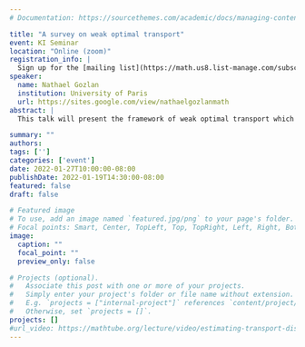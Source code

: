 ```yaml
---
# Documentation: https://sourcethemes.com/academic/docs/managing-content/

title: "A survey on weak optimal transport"
event: KI Seminar
location: "Online (zoom)"
registration_info: |
  Sign up for the [mailing list](https://math.us8.list-manage.com/subscribe/post?u=c9cc3beec9fa57d7299ac161c&id=845fe9abdc) to receive the connection details
speaker:
  name: Nathael Gozlan
  institution: University of Paris
  url: https://sites.google.com/view/nathaelgozlanmath
abstract: |
  This talk will present the framework of weak optimal transport which allows to incorporate more general penalizations on elementary mass transports. After recalling general duality results and different optimality criteria, we will focus on recent applications of weak optimal transport. We will see in particular how a weak variant of the squared Wasserstein distance can be used to characterize the Gaussian concentration of measure phenomenon for convex functions or to study the contraction properties of the Brenier map. If time permits we will also discuss a new variant of the weak transport problem which has applications in economy. Based on joint works with P. Chon\'{e}, M. Fathi, N. Juillet, F. Kramarz, M. Prod'homme, C. Roberto, P-M Samson, Y. Shu and P. Tetali.

summary: ""
authors: 
tags: ['']
categories: ['event']
date: 2022-01-27T10:00:00-08:00
publishDate: 2022-01-19T14:30:00-08:00
featured: false
draft: false

# Featured image
# To use, add an image named `featured.jpg/png` to your page's folder.
# Focal points: Smart, Center, TopLeft, Top, TopRight, Left, Right, BottomLeft, Bottom, BottomRight.
image:
  caption: ""
  focal_point: ""
  preview_only: false

# Projects (optional).
#   Associate this post with one or more of your projects.
#   Simply enter your project's folder or file name without extension.
#   E.g. `projects = ["internal-project"]` references `content/project/deep-learning/index.md`.
#   Otherwise, set `projects = []`.
projects: []
#url_video: https://mathtube.org/lecture/video/estimating-transport-distances-steins-method
---
```

